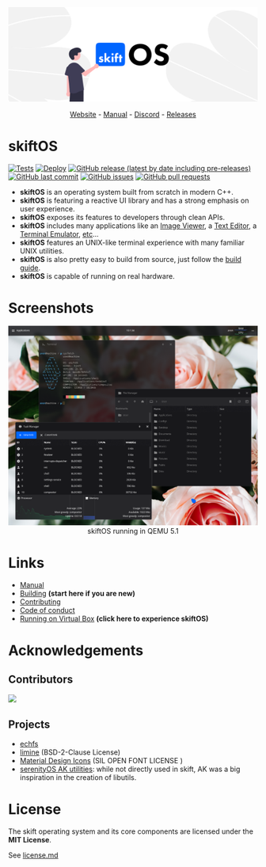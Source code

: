 
![Banner](manual/header.png)

<p align="center">
  <a href="https://skiftos.org/">Website</a> -
  <a href="manual/readme.md">Manual</a> -
  <a href="https://discord.gg/gamGsfg">Discord</a> -
  <a href="https://github.com/skiftOS/skift/releases">Releases</a>
</p>

# skiftOS

[![Tests](https://github.com/skiftOS/skift/actions/workflows/tests.yml/badge.svg)](https://github.com/skiftOS/skift/actions/workflows/tests.yml)
[![Deploy](https://github.com/skiftOS/skift/actions/workflows/deploy.yml/badge.svg)](https://github.com/skiftOS/skift/actions/workflows/deploy.yml)
[![GitHub release (latest by date including pre-releases)](https://img.shields.io/github/v/release/skiftOS/skift?include_prereleases)](https://github.com/skiftOS/skift/releases)
[![GitHub last commit](https://img.shields.io/github/last-commit/skiftOS/skift)](https://github.com/skiftOS/skift/commits)
[![GitHub issues](https://img.shields.io/github/issues-raw/skiftOS/skift)](https://github.com/skiftOS/skift/issues)
[![GitHub pull requests](https://img.shields.io/github/issues-pr/skiftOS/skift)](https://github.com/skiftOS/skift/pulls)

 - **skiftOS** is an operating system built from scratch in modern C++. 
 - **skiftOS** is featuring a reactive UI library and has a strong emphasis on user experience. 
 - **skiftOS** exposes its features to developers through clean APIs.
 - **skiftOS** includes many applications like an [Image Viewer](./userspace/apps/image-viewer), a [Text Editor](./userspace/apps/text-editor), a [Terminal Emulator](./userspace/apps/terminal), [etc](./userspace/apps)...
 - **skiftOS** features an UNIX-like terminal experience with many familiar UNIX utilities.
 - **skiftOS** is also pretty easy to build from source, just follow the [build guide](manual/meta/building.md).
 - **skiftOS** is capable of running on real hardware.

# Screenshots

<p align="center">
<img src="manual/screenshots/2021-04-21.png" />
<br>
skiftOS running in QEMU 5.1
</p>

# Links

- [Manual](manual/readme.md)
- [Building](manual/meta/building.md) **(start here if you are new)**
- [Contributing](manual/meta/contributing.md)
- [Code of conduct](manual/meta/code_of_conduct.md)
- [Running on Virtual Box](manual/meta/running_in_vbox.md) **(click here to experience skiftOS)**

# Acknowledgements

## Contributors

<a href="https://github.com/skiftOS/skift/graphs/contributors">
  <img src="https://contributors-img.web.app/image?repo=skiftOS/skift" />
</a>

## Projects

- [echfs](https://github.com/qword-os/echfs)
- [limine](https://github.com/limine-bootloader/limine) (BSD-2-Clause License)
- [Material Design Icons](http://materialdesignicons.com/) (SIL OPEN FONT LICENSE )
- [serenityOS AK utilities](https://github.com/SerenityOS/serenity):  while not directly used in skift, AK was a big inspiration in the creation of libutils.

# License

The skift operating system and its core components are licensed under the **MIT License**.

See [license.md](license.md)
